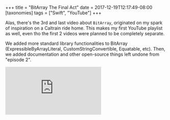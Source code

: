 +++
title = "BitArray The Final Act"
date = 2017-12-19T12:17:49-08:00
[taxonomies]
tags = ["Swift", "YouTube"]
+++

Alas, there's the 3rd and last video about `BitArray`, originated on my spark of inspiration on a Caltrain
ride home. This makes my first YouTube playlist as well, even tho the first 2 videos were planned to be
completely separate.

We added more standard library functionalities to BitArray (ExpressibleByArrayLiteral,
CustomStringConvertible, Equatable, etc). Then, we added documentation and other open-source things left
undone from "episode 2".

<div class="video-container">
    <iframe src="https://www.youtube.com/embed/ckrd_FoFMl0" frameborder="0" gesture="media" allow="encrypted-media" allowfullscreen></iframe>
</div>
